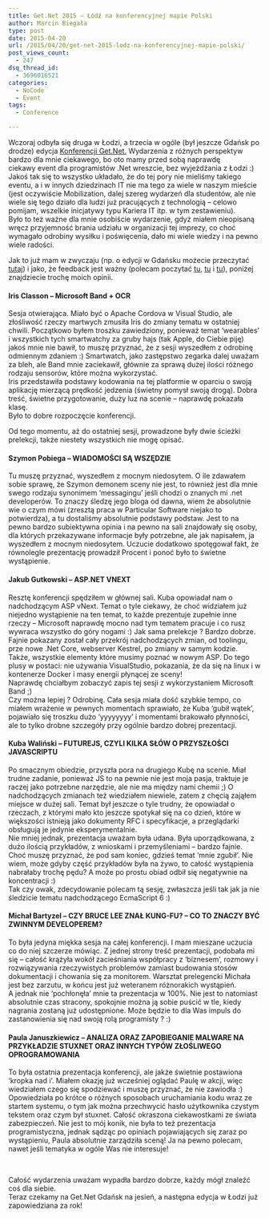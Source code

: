 ```yaml
---
title: Get.Net 2015 – Łódź na konferencyjnej mapie Polski
author: Marcin Biegała
type: post
date: 2015-04-20
url: /2015/04/20/get-net-2015-lodz-na-konferencyjnej-mapie-polski/
post_views_count:
  - 247
dsq_thread_id:
  - 3696016521
categories:
  - NoCode
  - Event
tags:
  - Conference

---
```

Wczoraj odbyła się druga w Łodzi, a trzecia w ogóle (był jeszcze Gdańsk po drodze) edycja [Konferencji Get.Net.][1] Wydarzenia z różnych perspektyw bardzo dla mnie ciekawego, bo oto mamy przed sobą naprawdę ciekawy event dla programistów .Net wreszcie, bez wyjeżdżania z Łodzi :) Jakoś tak się to wszystko układało, że do tej pory nie mieliśmy takiego eventu, a i w innych dziedzinach IT nie ma tego za wiele w naszym mieście (jest oczywiście Mobilization, dalej szereg wydarzeń dla studentów, ale nie wiele się tego działo dla ludzi już pracujących z technologią &#8211; celowo pomijam, wszelkie inicjatywy typu Kariera IT itp. w tym zestawieniu).  
Było to też ważne dla mnie osobiście wydarzenie, gdyż miałem nieopisaną wręcz przyjemność brania udziału w organizacji tej imprezy, co choć wymagało odrobiny wysiłku i poświęcenia, dało mi wiele wiedzy i na pewno wiele radości.

Jak to już mam w zwyczaju (np. o edycji w Gdańsku możecie przeczytać [tutaj][2]) i jako, że feedback jest ważny (polecam poczytać [tu][3], [tu][4] i [tu][5]), poniżej znajdziecie trochę moich opinii.

<!--more-->

#### Iris Classon &#8211; Microsoft Band + OCR

Sesja otwierająca. Miało być o Apache Cordova w Visual Studio, ale złośliwość rzeczy martwych zmusiła Iris do zmiany tematu w ostatniej chwili. Początkowo byłem troszku zawiedziony, ponieważ temat &#8216;wearables&#8217; i wszystkich tych smartwatchy za gruby hajs (tak Apple, do Ciebie piję) jakoś mnie nie bawił, to muszę przyznać, że z sesji wyszedłem z odrobinę odmiennym zdaniem :) Smartwatch, jako zastępstwo zegarka dalej uważam za bleh, ale Band mnie zaciekawił, głównie za sprawą dużej ilości różnego rodzaju sensorów, które można wykorzystać.  
Iris przedstawiła podstawy kodowania na tej platformie w oparciu o swoją aplikację mierzącą prędkość jedzenia (świetny pomysł swoją drogą). Dobra treść, świetne przygotowanie, duży luz na scenie &#8211; naprawdę pokazała klasę.  
Było to dobre rozpoczęcie konferencji.

Od tego momentu, aż do ostatniej sesji, prowadzone były dwie ścieżki prelekcji, także niestety wszystkich nie mogę opisać.

#### Szymon Pobiega &#8211; WIADOMOŚCI SĄ WSZĘDZIE

Tu muszę przyznać, wyszedłem z mocnym niedosytem. O ile zdawałem sobie sprawę, że Szymon demonem sceny nie jest, to również jest dla mnie swego rodzaju synonimem &#8216;messagingu&#8217; jeśli chodzi o znanych mi .net developerów. To znaczy śledzę jego bloga od dawna, wiem że absolutnie wie o czym mówi (zresztą praca w Particular Software niejako to potwierdza), a tu dostaliśmy absolutnie podstawy podstaw. Jest to na pewno bardzo subiektywna opinia i na pewno na sali znajdowały się osoby, dla których przekazywane informacje były potrzebne, ale jak napisałem, ja wyszedłem z mocnym niedosytem. Uczucie dodatkowo spotęgował fakt, że równolegle prezentację prowadził Procent i ponoć było to świetne wystąpienie.

#### Jakub Gutkowski &#8211; ASP.NET VNEXT

Resztę konferencji spędziłem w głównej sali. Kuba opowiadał nam o nadchodzącym ASP vNext. Temat o tyle ciekawy, że choć widziałem już niejedno wystąpienie na ten temat, to każde prezentuje zupełnie inne rzeczy &#8211; Microsoft naprawdę mocno nad tym tematem pracuje i co rusz wywraca wszystko do góry nogami :) Jak sama prelekcje ? Bardzo dobrze. Fajnie pokazany został cały przekrój nadchodzących zmian, od toolingu, prze nowe .Net Core, webserver Kestrel, po zmiany w samym kodzie. Także, wszystkie elementy które musimy poznać w nowym ASP. Do tego plusy w postaci: nie używania VisualStudio, pokazania, że da się na linux i w kontenerze Docker i masy energii płynącej ze sceny!  
Naprawdę chciałbym zobaczyć zapis tej sesji z wykorzystaniem Microsoft Band ;)  
Czy można lepiej ? Odrobinę. Cała sesja miała dość szybkie tempo, co miałem wrażenie w pewnych momentach sprawiało, że Kuba &#8216;gubił wątek&#8217;, pojawiało się troszku dużo &#8216;yyyyyyyy&#8217; i momentami brakowało płynności, ale to tylko drobne szczegóły przy ogólnie bardzo dobrej prezentacji.

#### Kuba Waliński &#8211; FUTUREJS, CZYLI KILKA SŁÓW O PRZYSZŁOŚCI JAVASCRIPTU

Po smacznym obiedzie, przyszła pora na drugiego Kubę na scenie. Miał trudne zadanie, ponieważ JS to na pewnie nie jest moja pasja, traktuje je raczej jako potrzebne narzędzie, ale nie ma między nami chemii ;) O nadchodzących zmianach też wiedziałem niewiele, zatem z chęcią zająłem miejsce w dużej sali. Temat był jeszcze o tyle trudny, że opowiadał o rzeczach, z którymi mało kto jeszcze spotykał się na co dzień, które w większości istnieją jako dokumenty RFC i specyfikacje, a przeglądarki obsługują je jedynie eksperymentalnie.  
Nie mniej jednak, prezentacja uważam była udana. Była uporządkowana, z dużo ilością przykładów, z wnioskami i przemyśleniami &#8211; bardzo fajnie. Choć muszę przyznać, że pod sam koniec, gdzieś temat &#8216;mnie zgubił&#8217;. Nie wiem, może gdyby część przykładów była na żywo, to całość wystąpienia nabrałaby trochę pędu? A może po prostu obiad odbił się negatywnie na koncentracji :)  
Tak czy owak, zdecydowanie polecam tą sesję, zwłaszcza jeśli tak jak ja nie śledzicie tematu nadchodzącego EcmaScript 6 :)

#### Michał Bartyzel &#8211; CZY BRUCE LEE ZNAŁ KUNG-FU? &#8211; CO TO ZNACZY BYĆ ZWINNYM DEVELOPEREM?

To była jedyna miękka sesja na całej konferencji. I mam mieszane uczucia co do niej szczerze mówiąc. Z jednej strony treść prezentacji, podobała mi się &#8211; całość krążyła wokół zacieśniania współpracy z &#8216;biznesem&#8217;, rozmowy i rozwiązywania rzeczywistych problemów zamiast budowania stosów dokumentacji i chowania się za monitorem. Warsztat prelegencki Michała jest bez zarzutu, w końcu jest już weteranem różnorakich wystąpień.  
A jednak nie &#8216;pochłonęła&#8217; mnie ta prezentacja w 100%. Nie jest to natomiast absolutnie czas stracony, spokojnie można ją sobie puścić w tle, kiedy nagrania zostaną już udostępnione. Może będzie to dla Was impuls do zastanowienia się nad swoją rolą programisty ? :)

#### Paula Januszkiewicz &#8211; ANALIZA ORAZ ZAPOBIEGANIE MALWARE NA PRZYKŁADZIE STUXNET ORAZ INNYCH TYPÓW ZŁOŚLIWEGO OPROGRAMOWANIA

To była ostatnia prezentacja konferencji, ale jakże świetnie postawiona &#8216;kropka nad i&#8217;. Miałem okazję już wcześniej oglądać Paulę w akcji, więc wiedziałem czego się spodziewać i muszę przyznać, że nie zawiodła :) Opowiedziała po krótce o różnych sposobach uruchamiania kodu wraz ze startem systemu, o tym jak można przechwycić hasło użytkownika czystym tekstem oraz czym był stuxnet. Całość okraszona ciekawostkami ze świata zabezpieczeń. Nie jest to mój konik, nie była to też prezentacja programistyczna, jednak sądząc po opiniach pojawiających się zaraz po wystąpieniu, Paula absolutnie zarządziła sceną! Ja na pewno polecam, nawet jeśli tematyka w ogóle Was nie interesuje!

&nbsp;

Całość wydarzenia uważam wypadła bardzo dobrze, każdy mógł znaleźć coś dla siebie.  
Teraz czekamy na Get.Net Gdańsk na jesień, a następna edycja w Łodzi już zapowiedziana za rok!

 [1]: https://konferencjaget.net/
 [2]: https://blog.biegala.net/2014/11/27/post-get-net-gdansk-2014/ "Post Get.Net Gdańsk 2014"
 [3]: http://blog.mihcall.com/2014/12/21/A-recipe-for-a-happy-software-development-team/
 [4]: http://blog.gutek.pl/2015/01/06/feedback-to-jest-to/
 [5]: http://www.maciejaniserowicz.com/2015/03/19/co-powinienespowinnas-zrobic-po-konferencji/
